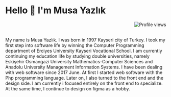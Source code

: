 # Hello 👋 I'm Musa Yazlık

<img align="right" src="https://gpvc.arturio.dev/musayazlik" alt="Profile views">

<br>
<br>

My name is Musa Yazlık. I was born in 1997 Kayseri city of Turkey. I took my first step into software life by winning the Computer Programming department of Erciyes University Kayseri Vocational School. I am currently continuing my education life by studying double universities, namely Eskişehir Osmangazi University Mathematics-Computer Sciences and Anadolu University Management Information Systems. I have been dealing with web software since 2017 June. At first I started web software with the Php programming language. Later on, I also turned to the front end and the design side. I am currently i focused entirely on the front end to specialize. At the same time, I continue to design on figma as a hobby.



